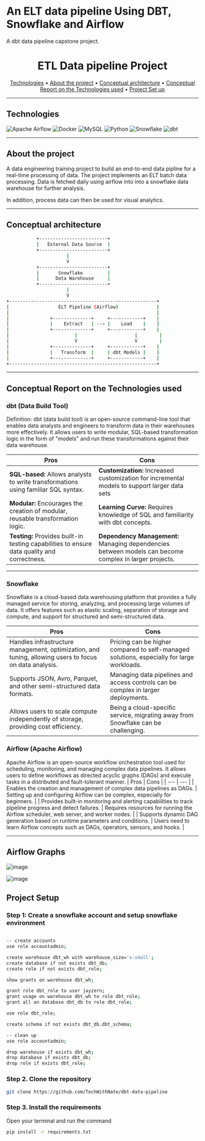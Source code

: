 # An ELT data pipeline Using DBT, Snowflake and Airflow
A dbt data pipeline capstone project.

<h1 align="center">ETL Data pipeline Project</h1>

<p align="center">
  <a href="#technologies">Technologies</a> •
  <a href="#about-the-project">About the project</a> •
  <a href="#conceptual-architecture">Conceptual architecture</a> •
  <a href="#conceptual-report-on-the-technologies-used">Conceptual Report on the Technologies used</a> •
  <a href="#project-setup">Project Set up</a>
</p>

---

## Technologies
 ![Apache Airflow](https://img.shields.io/badge/Apache%20Airflow-017CEE?style=for-the-badge&logo=Apache%20Airflow&logoColor=white)
 ![Docker](https://img.shields.io/badge/docker-%230db7ed.svg?style=for-the-badge&logo=docker&logoColor=white)
 ![MySQL](https://img.shields.io/badge/mysql-4479A1.svg?style=for-the-badge&logo=mysql&logoColor=white)
 ![Python](https://img.shields.io/badge/python-3670A0?style=for-the-badge&logo=python&logoColor=ffdd54)
 ![Snowflake](https://a11ybadges.com/badge?logo=snowflake)
 ![dbt](https://a11ybadges.com/badge?logo=dbt)

 ---

## About the project

A data engineering training project to build an end-to-end data pipline for a real-time processing of data. The project implements an ELT batch data processing. 
Data is fetched daily using airflow into into a snowflake data warehouse for further analysis.

In addition, process data can then be used for visual analytics.

---

## Conceptual architecture

```bash
           +-------------------------+
           |   External Data Source  |
           +-------------------------+
                      |
                      V
           +-------------------------+
           |       Snowflake         |
           |      Data Warehouse     |
           +-------------------------+
                      |
                      V
+------------------------------------------------------+
|                  ELT Pipeline (Airflow)              |
|                                                      |
|               +--------------+     +------------+    |
|               |    Extract   | --> |    Load    |    |
|               +--------------+     +------------+    |
|                        |                     |        |
|                        V                     V        |
|               +--------------+     +------------+    |
|               |   Transform  |     | dbt Models |    |
|               +--------------+     +------------+    |
+------------------------------------------------------+
```
  
---

## Conceptual Report on the Technologies used
### dbt (Data Build Tool)
Definition: dbt (data build tool) is an open-source command-line tool that enables data analysts and engineers to transform data in their warehouses more effectively. It allows users to write modular, SQL-based transformation logic in the form of "models" and run these transformations against their data warehouse.

| Pros | Cons |
| --- | --- |
| **SQL-based:** Allows analysts to write transformations using familiar SQL syntax. | **Customization:** Increased customization for incremental models to support larger data sets |
| **Modular:** Encourages the creation of modular, reusable transformation logic. | **Learning Curve:** Requires knowledge of SQL and familiarity with dbt concepts. |
| **Testing:** Provides built-in testing capabilities to ensure data quality and correctness. | **Dependency Management:** Managing dependencies between models can become complex in larger projects. |

---
### Snowflake
Snowflake is a cloud-based data warehousing platform that provides a fully managed service for storing, analyzing, and processing large volumes of data. It offers features such as elastic scaling, separation of storage and compute, and support for structured and semi-structured data.

| Pros | Cons |
| --- | --- |
| Handles infrastructure management, optimization, and tuning, allowing users to focus on data analysis. | Pricing can be higher compared to self-managed solutions, especially for large workloads. |
| Supports JSON, Avro, Parquet, and other semi-structured data formats. | Managing data pipelines and access controls can be complex in larger deployments. |
|  Allows users to scale compute independently of storage, providing cost efficiency. | Being a cloud-specific service, migrating away from Snowflake can be challenging. | 

### Airflow (Apache Airflow)
Apache Airflow is an open-source workflow orchestration tool used for scheduling, monitoring, and managing complex data pipelines. It allows users to define workflows as directed acyclic graphs (DAGs) and execute tasks in a distributed and fault-tolerant manner.
| Pros | Cons |
| --- | --- |
| Enables the creation and management of complex data pipelines as DAGs. | Setting up and configuring Airflow can be complex, especially for beginners. |
| Provides built-in monitoring and alerting capabilities to track pipeline progress and detect failures. | Requires resources for running the Airflow scheduler, web server, and worker nodes. |
| Supports dynamic DAG generation based on runtime parameters and conditions. | Users need to learn Airflow concepts such as DAGs, operators, sensors, and hooks. |

---
## Airflow Graphs
![image](https://github.com/TechWithNate/dbt-data-pipeline/assets/81887567/7872ef38-352c-42d0-b414-dd38069b1b51)

![image](https://github.com/TechWithNate/dbt-data-pipeline/assets/81887567/e4de9a90-30e2-4758-a728-b08b50eb2e72)

## Project Setup
### Step 1: Create a snowflake account and setup snowflake environment
```bash

-- create accounts
use role accountadmin;

create warehouse dbt_wh with warehouse_size='x-small';
create database if not exists dbt_db;
create role if not exists dbt_role;

show grants on warehouse dbt_wh;

grant role dbt_role to user jayzern;
grant usage on warehouse dbt_wh to role dbt_role;
grant all on database dbt_db to role dbt_role;

use role dbt_role;

create schema if not exists dbt_db.dbt_schema;

-- clean up
use role accountadmin;

drop warehouse if exists dbt_wh;
drop database if exists dbt_db;
drop role if exists dbt_role;

```
### Step 2. Clone the repository
```bash
git clone https://github.com/TechWithNate/dbt-data-pipeline
```
### Step 3. Install the requirements 
Open your terminal and run the command
```bash
pip install -r requirements.txt
```

